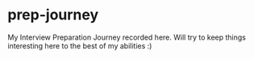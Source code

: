# prep-journey
My Interview Preparation Journey recorded here. Will try to keep things interesting here to the best of my abilities :)
